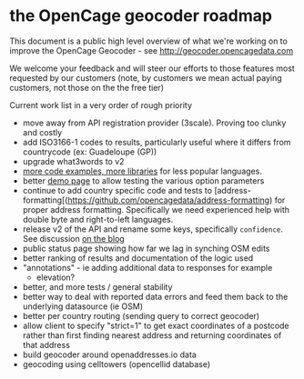 the OpenCage geocoder roadmap
====================

This document is a public high level overview of what we're working on to improve the OpenCage Geocoder - see http://geocoder.opencagedata.com

We welcome your feedback and will steer our efforts to those features most requested by our customers (note, by customers we mean actual paying customers, not those on the the free tier)

Current work list in a very order of rough priority
- move away from API registration provider (3scale). Proving too clunky and costly
- add ISO3166-1 codes to results, particularly useful where it differs from countrycode (ex: Guadeloupe (GP))
- upgrade what3words to v2
- [more code examples, more libraries](https://geocoder.opencagedata.com/code) for less popular languages.
- better [demo page](https://geocoder.opencagedata.com/demo) to allow testing the various option parameters
- continue to add country specific code and tests to [address-formatting[(https://github.com/opencagedata/address-formatting) for proper address formatting. Specifically we need experienced help with double byte and right-to-left languages. 
- release v2 of the API and rename some keys, specifically `confidence`. See discussion [on the blog](http://blog.opencagedata.com/post/127899935808/changing-confidence-scoring) 
- public status page showing how far we lag in synching OSM edits
- better ranking of results and documentation of the logic used
- "annotations" - ie adding additional data to responses for example 
  - elevation?
- better, and more tests / general stability
- better way to deal with reported data errors and feed them back to the underlying datasource (ie OSM)
- better per country routing (sending query to correct geocoder)
- allow client to specify "strict=1" to get exact coordinates of a postcode rather than first finding nearest address and returning coordinates of that address
- build geocoder around openaddresses.io data
- geocoding using celltowers (opencellid database)
